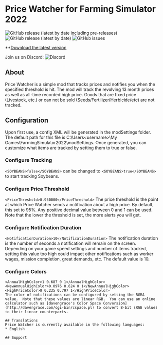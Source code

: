 # Price Watcher for Farming Simulator 2022
![GitHub release (latest by date including pre-releases)](https://img.shields.io/github/v/release/DumpsterDave/FS22_PriceWatcher?include_prereleases)
![GitHub release (latest by date)](https://img.shields.io/github/downloads/DumpsterDave/FS22_PriceWatcher/latest/total)
![GitHub issues](https://img.shields.io/github/issues/DumpsterDave/FS22_PriceWatcher)

**[Download the latest version](https://github.com/DumpsterDave/FS22_PriceWatcher/releases/latest)

Join us on Discord: ![Discord](https://img.shields.io/discord/229813128144093184?label=DEFCON%201%20Gaming%20Discord)

## About
Price Watcher is a simple mod that tracks prices and notifies you when the specified threshold is hit.  The mod will track the revolving 13 month prices as well as all-time recorded high price.  Goods that are fixed price (Livestock, etc.) or can not be sold (Seeds/Fertilizer/Herbicide/etc) are not tracked.

## Configuration
Upon first use, a config XML will be generated in the modSettings folder.  The default path for this file is C:\Users\<username>\My Games\FarmingSimulator2022\modSettings.  Once generated, you can customize what items are tracked by setting them to true or false.
### Configure Tracking
`<SOYBEANS>false</SOYBEANS>` can be changed to `<SOYBEANS>true</SOYBEANS>` to start tracking Soybeans.
### Configure Price Threshold
```<PriceThreshold>0.950000</PriceThreshold>```
The price threshold is the point at which Price Watcher sends a notification about a high price.  By default, this set to 95%.  Any positive decimal value between 0 and 1 can be used.  Note that the lower the threshold is set, the more alerts you will get.
### Configure Notification Duration
```<NotificationDuration>10</NotificationDuration>```
The notification duration is the number of seconds a notification will remain on the screen.  Depending on your game speed settings and number of items tracked, setting this value too high could impact other notifications such as worker wages, mission completion, great demands, etc.  The default value is 10.
### Configure Colors
```<AllTimeHighColor>0.767 0.006 0.006 1</AllTimeHighColor>
<AnnualHighColor>1 0.687 0 1</AnnualHighColor>
<NewAnnualHighColor>0.0976 0.624 0 1</NewAnnualHighColor>
<HighPriceColor>0 0.235 0.797 1</HighPriceColor>```
The color of notifications can be configured by setting the RGBA value.  Note that these values are linear RGB.  You can use an online calculator such as [davengrace's Color Space Conversion](http://davengrace.com/cgi-bin/cspace.pl) to convert 8-bit sRGB values to their linear counterparts.

## Translations
Price Watcher is currently available in the following languages:
* English

## Support
